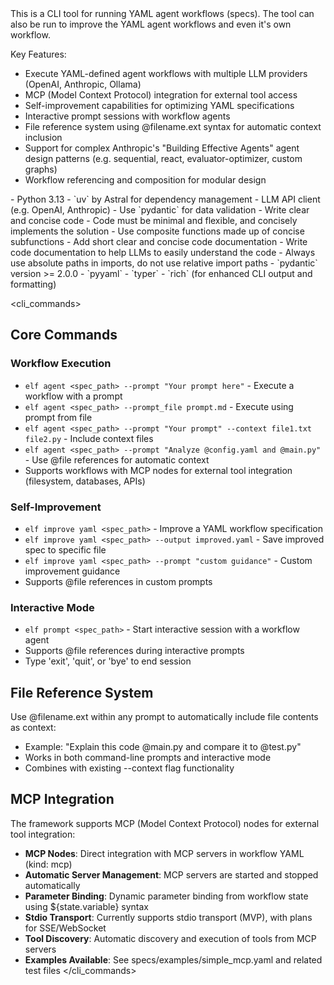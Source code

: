 <overview>
This is a CLI tool for running YAML agent workflows (specs).
The tool can also be run to improve the YAML agent workflows and even it's own workflow.

Key Features:
- Execute YAML-defined agent workflows with multiple LLM providers (OpenAI, Anthropic, Ollama)
- MCP (Model Context Protocol) integration for external tool access
- Self-improvement capabilities for optimizing YAML specifications
- Interactive prompt sessions with workflow agents
- File reference system using @filename.ext syntax for automatic context inclusion
- Support for complex Anthropic's "Building Effective Agents" agent design patterns (e.g. sequential, react, evaluator-optimizer, custom graphs)
- Workflow referencing and composition for modular design
</overview>

<requirements>
- Python 3.13
- `uv` by Astral for dependency management
- LLM API client (e.g. OpenAI, Anthropic)
- Use `pydantic` for data validation
</requirements>

<implementation>
- Write clear and concise code
- Code must be minimal and flexible, and concisely implements the solution
- Use composite functions made up of concise subfunctions
- Add short clear and concise code documentation
- Write code documentation to help LLMs to easily understand the code
- Always use absolute paths in imports, do not use relative import paths
</implementation>

<dependencies>
- `pydantic` version >= 2.0.0
- `pyyaml`
- `typer`
- `rich` (for enhanced CLI output and formatting)
</dependencies>

<cli_commands>
## Core Commands

### Workflow Execution
- `elf agent <spec_path> --prompt "Your prompt here"` - Execute a workflow with a prompt
- `elf agent <spec_path> --prompt_file prompt.md` - Execute using prompt from file
- `elf agent <spec_path> --prompt "Your prompt" --context file1.txt file2.py` - Include context files
- `elf agent <spec_path> --prompt "Analyze @config.yaml and @main.py"` - Use @file references for automatic context
- Supports workflows with MCP nodes for external tool integration (filesystem, databases, APIs)

### Self-Improvement
- `elf improve yaml <spec_path>` - Improve a YAML workflow specification
- `elf improve yaml <spec_path> --output improved.yaml` - Save improved spec to specific file
- `elf improve yaml <spec_path> --prompt "custom guidance"` - Custom improvement guidance
- Supports @file references in custom prompts

### Interactive Mode
- `elf prompt <spec_path>` - Start interactive session with a workflow agent
- Supports @file references during interactive prompts
- Type 'exit', 'quit', or 'bye' to end session

## File Reference System
Use @filename.ext within any prompt to automatically include file contents as context:
- Example: "Explain this code @main.py and compare it to @test.py"
- Works in both command-line prompts and interactive mode
- Combines with existing --context flag functionality

## MCP Integration
The framework supports MCP (Model Context Protocol) nodes for external tool integration:
- **MCP Nodes**: Direct integration with MCP servers in workflow YAML (kind: mcp)
- **Automatic Server Management**: MCP servers are started and stopped automatically
- **Parameter Binding**: Dynamic parameter binding from workflow state using ${state.variable} syntax
- **Stdio Transport**: Currently supports stdio transport (MVP), with plans for SSE/WebSocket
- **Tool Discovery**: Automatic discovery and execution of tools from MCP servers
- **Examples Available**: See specs/examples/simple_mcp.yaml and related test files
</cli_commands>
